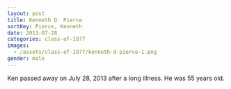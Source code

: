 ```yaml
---
layout: post
title: Kenneth D. Pierce
sortKey: Pierce, Kenneth
date: 2013-07-28
categories: class-of-1977
images:
  - /assets/class-of-1977/kenneth-d-pierce-1.png
gender: male
---
```

Ken passed away on July 28, 2013 after a long illness. He was 55 years old.
